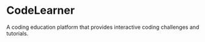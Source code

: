 # CodeLearner
A coding education platform that provides interactive coding challenges and tutorials.
